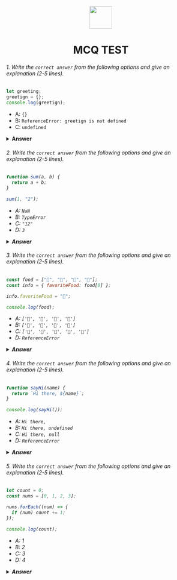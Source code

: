 <div align="center">
  <img height="60" src="https://edurev.gumlet.io/AllImages/original/ApplicationImages/CourseImages/944e5d47-8c55-4a89-91e5-22ab5f2798fc_CI.png">
  <h1>MCQ TEST</h1>
</div>

###### 1. Write the `correct answer` from the following options and give an explanation (2-5 lines).

```javascript
let greeting;
greetign = {};
console.log(greetign);
```

- A: `{}`
- B: `ReferenceError: greetign is not defined`
- C: `undefined`

<details><summary><b>Answer</b></summary>
<p>

Ans is : (C). Undefined.

<i>Explanation:

       In the given code, a variable greeting is declared, but there's a typo in the assignment statement (greetign instead of greeting). As a result, greetign is undefined and trying to log it will print "undefined".</i>

</p>
</details>

###### 2. Write the `correct answer` from the following options and give an explanation (2-5 lines).

```javascript
function sum(a, b) {
  return a + b;
}

sum(1, "2");
```

- A: `NaN`
- B: `TypeError`
- C: `"12"`
- D: `3`

<details><summary><b>Answer</b></summary>
<p>

Ans is : (A). NaN

<i>Explanation:

     In JavaScript, when attempting to add a number and a string, the string is coerced into a number. However, if the string cannot be converted into a valid number (like "2" in this case), the result of the addition will be NaN (Not a Number). Therefore, the expression 1 + "2" results in "12", which cannot be further added with the + operator, leading to the final result being NaN. </i>

</p>
</details>

###### 3. Write the `correct answer` from the following options and give an explanation (2-5 lines).

```javascript
const food = ["🍕", "🍫", "🥑", "🍔"];
const info = { favoriteFood: food[0] };

info.favoriteFood = "🍝";

console.log(food);
```

- A: `['🍕', '🍫', '🥑', '🍔']`
- B: `['🍝', '🍫', '🥑', '🍔']`
- C: `['🍝', '🍕', '🍫', '🥑', '🍔']`
- D: `ReferenceError`

<details><summary><b>Answer</b></summary>
<p>

Ans is : (A): ['🍕', '🍫', '🥑', '🍔']

<i>  Explanation:

     The food array remains unchanged despite modifying the favoriteFood property of the info object. The info.favoriteFood = "🍝" statement only changes the value of the favoriteFood property within the info object and does not affect the original food array. Therefore, the food array will still contain the original values.</i>

</p>
</details>

###### 4. Write the `correct answer` from the following options and give an explanation (2-5 lines).

```javascript
function sayHi(name) {
  return `Hi there, ${name}`;
}

console.log(sayHi());
```

- A: `Hi there,`
- B: `Hi there, undefined`
- C: `Hi there, null`
- D: `ReferenceError`

<details><summary><b>Answer</b></summary>
<p>

Ans is : (B): Hi there, undefined

<i>Explanation:

     The sayHi function expects an argument name, but when called with sayHi(), no argument is provided. In JavaScript, if a function parameter is not provided a value, it defaults to undefined. Therefore, the returned string will be "Hi there, undefined" as the name is undefined in this case.</i>

</p>
</details>

###### 5. Write the `correct answer` from the following options and give an explanation (2-5 lines).

```javascript
let count = 0;
const nums = [0, 1, 2, 3];

nums.forEach((num) => {
  if (num) count += 1;
});

console.log(count);
```

- A: 1
- B: 2
- C: 3
- D: 4

<details><summary><b>Answer</b></summary>
<p>

Ans is : (C): 3

<i>Explanation:

       The forEach method iterates over each element in the nums array. In this case, the condition if (num) checks if the current element num is truthy (i.e., not 0), and if so, increments the count by 1. Since there are three truthy elements (1, 2, and 3) in the array, the final value of count is 3.</i>

</p>
</details>
